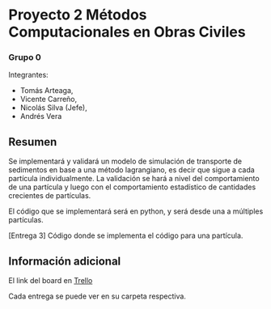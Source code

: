 # Proyecto 2 Métodos Computacionales en Obras Civiles
### Grupo 0
Integrantes:
- Tomás Arteaga,
- Vicente Carreño,
- Nicolás Silva (Jefe),
- Andrés Vera

## Resumen
Se implementará y validará un modelo de simulación de transporte de sedimentos en base a una método lagrangiano, es decir que sigue a cada partícula individualmente. La validación se hará a nivel del comportamiento de una partícula y luego con el comportamiento estadístico de cantidades crecientes de partículas.

El código que se implementará será en python, y será desde una a múltiples partículas.

[Entrega 3] Código donde se implementa el código para una partícula. 

## Información adicional

El link del board en [Trello](https://trello.com/b/Y6Fa1G1A/mcoc-proyecto-2)

Cada entrega se puede ver en su carpeta respectiva.

